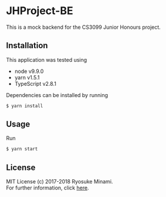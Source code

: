 # JHProject-BE

This is a mock backend for the CS3099 Junior Honours project.

## Installation

This application was tested using

- node v9.9.0
- yarn v1.5.1
- TypeScript v2.8.1

Dependencies can be installed by running

```sh
$ yarn install
```

## Usage

Run 

```sh
$ yarn start
```

## License

MIT License (c) 2017-2018 Ryosuke Minami. \
For further information, click [here](./LICENSE.md).